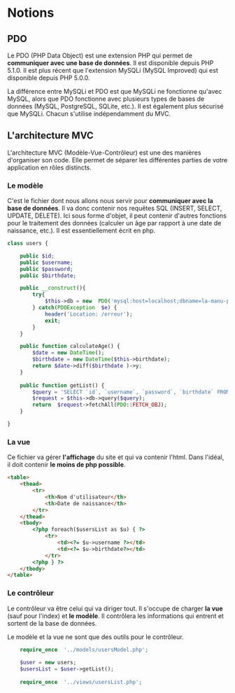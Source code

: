 # Notions  

## PDO

  

Le PDO (PHP Data Object) est une extension PHP qui permet de **communiquer avec une base de données**. Il est disponible depuis PHP 5.1.0. Il est plus récent que l'extension MySQLi (MySQL Improved) qui est disponible depuis PHP 5.0.0.

  

La différence entre MySQLi et PDO est que MySQLi ne fonctionne qu'avec MySQL, alors que PDO fonctionne avec plusieurs types de bases de données (MySQL, PostgreSQL, SQLite, etc.). Il est également plus sécurisé que MySQLi. Chacun s'utilise indépendamment du MVC.

  

## L'architecture MVC

  

L'architecture MVC (Modèle-Vue-Contrôleur) est une des manières d'organiser son code. Elle permet de séparer les différentes parties de votre application en rôles distincts.

  

### Le modèle

  

C'est le fichier dont nous allons nous servir pour **communiquer avec la base de données**. Il va donc contenir nos requêtes SQL (INSERT, SELECT, UPDATE, DELETE). Ici sous forme d'objet, il peut contenir d'autres fonctions pour le traitement des données (calculer un âge par rapport à une date de naissance, etc.). Il est essentiellement écrit en php.

```php
class users {

	public $id;
	public $username;
	public $password;
	public $birthdate;

	public __construct(){
		try{
			$this->db = new  PDO('mysql:host=localhost;dbname=la-manu-post;charset=utf8', 'pab7o_admin', '8$aa&d47EsiggY#5');
		} catch(PDOException  $e) {
			header('Location: /erreur');
			exit;
		}
	}

	public function calculateAge() {
		$date = new DateTime(); 
		$birthdate = new DateTime($this->birthdate); 
		return $date->diff($birthdate )->y;
	}
	
	public function getList() {
		$query = 'SELECT `id`, `username`, `password`, `birthdate` FROM `pab7o_users`';
		$request = $this->db->query($query);
		return  $request->fetchAll(PDO::FETCH_OBJ);
	}

}
```
### La vue

Ce fichier va gérer **l'affichage** du site et qui va contenir l'html. Dans l'idéal, il doit contenir **le moins de php possible**.

```html
<table>
	<thead>
		<tr>
			<th>Nom d'utilisateur</th>
			<th>Date de naissance</th>
		</tr>
	</thead>
	<tbody>
		<?php foreach($usersList as $u) { ?>
			<tr>
				<td><?= $u->username ?></td>
				<td><?= $u->birthdate?></td>
			</tr>
		<?php } ?>
	</tbody>
</table>
```
### Le contrôleur

Le contrôleur va être celui qui va diriger tout. Il s'occupe de charger **la vue**  (sauf pour l'index) et **le modèle**. Il contrôlera les informations qui entrent et sortent de la base de données.

Le modèle et la vue ne sont que des outils pour le contrôleur.

```php
	require_once  '../models/usersModel.php';
		
	$user = new users;
	$usersList = $user->getList();
	
	require_once  '../views/usersList.php';
```
	

